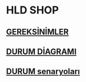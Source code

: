 # HLD SHOP
## [GEREKSİNİMLER](Gereksinim.md)
## [DURUM DİAGRAMI](Durumdiagramı.md)
## [DURUM senaryoları](Durumsenaryo.md)
